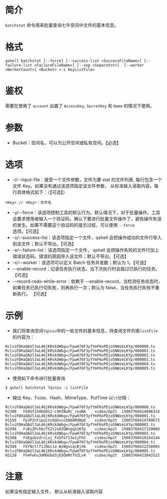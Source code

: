 # 简介
`batchstat` 命令用来批量查询七牛空间中文件的基本信息。

# 格式
```
qshell batchstat [--force] [--success-list <SuccessFileName>] [--failure-list <FailureFileName>] [--sep <Separator>]  [--worker <WorkerCount>] <Bucket> <-i KeyListFile>
```

# 鉴权
需要在使用了 `account` 设置了 `AccessKey`, `SecretKey` 和 `Name` 的情况下使用。

# 参数
- Bucket：空间名，可以为公开空间或私有空间。【必选】

# 选项
- -i/--input-file：接受一个文件参数，文件为要 stat 的文件列表, 每行包含一个文件 Key。如果没有通过该选项指定该文件参数， 从标准输入读取内容。每行具体格式如下：（【可选】）
```
<Key> // <Key>：文件名
```
- -y/--force：该选项控制工具的默认行为。默认情况下，对于批量操作，工具会要求使用者输入一个验证码，确认下要进行批量文件操作了，避免操作失误的发生。如果不需要这个验证码的提示过程，可以使用 `--force` 选项。【可选】
- -s/--success-list：该选项指定一个文件，qshell 会把操作成功的文件行导入到该文件；默认不导出。【可选】
- -e/--failure-list：该选项指定一个文件， qshell 会把操作失败的文件行加上错误状态码，错误的原因导入该文件；默认不导出。【可选】
- -c/--worker：该选项可以定义 Batch 任务并发数；默认为 1。【可选】
- --enable-record：记录任务执行状态，当下次执行时会跳过已执行的任务。 【可选】
- --record-redo-while-error：依赖于 --enable-record，当检测任务状态时，如果任务已执行切失败，则再执行一次；默认为 false，当任务执行失败不重新执行。 【可选】

# 示例
- 我们将查询空间`7qiniu`中的一些文件的基本信息，待查询文件列表`listFile` 的内容为：
```
RclviFDHaQAUl3aL46jKRskUWbg=/FpwH76F3yfYmFKoPDjoSNWzeLKYp/000000.ts
RclviFDHaQAUl3aL46jKRskUWbg=/FpwH76F3yfYmFKoPDjoSNWzeLKYp/000001.ts
RclviFDHaQAUl3aL46jKRskUWbg=/FpwH76F3yfYmFKoPDjoSNWzeLKYp/000002.ts
RclviFDHaQAUl3aL46jKRskUWbg=/FpwH76F3yfYmFKoPDjoSNWzeLKYp/000003.ts
RclviFDHaQAUl3aL46jKRskUWbg=/FpwH76F3yfYmFKoPDjoSNWzeLKYp/000004.ts
RclviFDHaQAUl3aL46jKRskUWbg=/FpwH76F3yfYmFKoPDjoSNWzeLKYp/000005.ts

```

- 使用如下命令进行批量查询
```
$ qshell batchstat 7qiniu -i listFile
```

- 输出 Key、Fsize、Hash、MimeType、PutTime 以`\t`分隔：
```
RclviFDHaQAUl3aL46jKRskUWbg=/FpwH76F3yfYmFKoPDjoSNWzeLKYp/000000.ts 92308   Fk8Uf2SHbQ4S2-cXHINuRc_rooNA    video/mp2t  15003760414606314
RclviFDHaQAUl3aL46jKRskUWbg=/FpwH76F3yfYmFKoPDjoSNWzeLKYp/000001.ts 91556   FpJP2nfipuLVc6QGvvcb868Rd0pO    video/mp2t  15003760414789673
RclviFDHaQAUl3aL46jKRskUWbg=/FpwH76F3yfYmFKoPDjoSNWzeLKYp/000002.ts 92496   FvBjZPch6cf52t2x0ZQBngqS1KTp    video/mp2t  15003760417159000
RclviFDHaQAUl3aL46jKRskUWbg=/FpwH76F3yfYmFKoPDjoSNWzeLKYp/000003.ts 92308   FoEgsbzdrcLuj_Fo5FeTI3w1jFHJ    video/mp2t  15003760419154144
RclviFDHaQAUl3aL46jKRskUWbg=/FpwH76F3yfYmFKoPDjoSNWzeLKYp/000004.ts 92308   FkYNctlf1JOGcJa-WzWgxsqcBjX6    video/mp2t  15003760422258065
RclviFDHaQAUl3aL46jKRskUWbg=/FpwH76F3yfYmFKoPDjoSNWzeLKYp/000005.ts 92120   Fh4Fwhu3dMUGbd3jE5OmRtfVZLv4    video/mp2t  15003760423842522
```

# 注意
如果没有指定输入文件， 默认从标准输入读取内容
